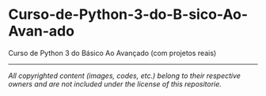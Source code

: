 # Curso-de-Python-3-do-B-sico-Ao-Avan-ado
Curso de Python 3 do Básico Ao Avançado (com projetos reais)

_________________________________________________
*All copyrighted content (images, codes, etc.) belong to their respective owners and are not included under the license of this repositorie.*
